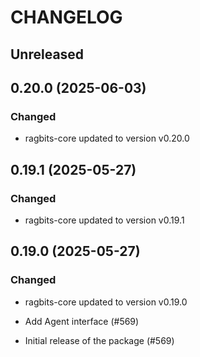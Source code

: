 # CHANGELOG

## Unreleased

## 0.20.0 (2025-06-03)

### Changed

- ragbits-core updated to version v0.20.0

## 0.19.1 (2025-05-27)

### Changed

- ragbits-core updated to version v0.19.1

## 0.19.0 (2025-05-27)

### Changed

- ragbits-core updated to version v0.19.0

- Add Agent interface (#569)
- Initial release of the package (#569)
